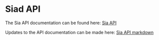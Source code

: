 Siad API
========

The Sia API documentation can be found here:
[Sia API](https://sia.tech/docs/ "Sia API")

Updates to the API documentation can be made here:
[Sia API markdown](./api/index.html.md "Sia API markdown")